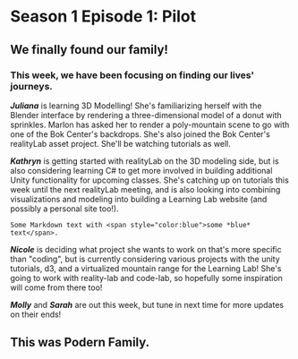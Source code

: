 # Season 1 Episode 1: Pilot

## We finally found our family! 

### This week, we have been focusing on finding our lives' journeys. 


***Juliana*** is learning 3D Modelling! She's familiarizing herself with the Blender interface by rendering a three-dimensional model of a donut with sprinkles. Marlon has asked her to render a poly-mountain scene to go with one of the Bok Center's backdrops. She's also joined the Bok Center's realityLab asset project. She'll be watching tutorials as well.

***Kathryn*** is getting started with realityLab on the 3D modeling side, but is also considering learning C# to get more involved in building additional Unity functionality for upcoming classes. She's catching up on tutorials this week until the next realityLab meeting, and is also looking into combining visualizations and modeling into building a Learning Lab website (and possibly a personal site too!). 
```
Some Markdown text with <span style="color:blue">some *blue* text</span>.
```

***Nicole*** is deciding what project she wants to work on that's more specific than "coding", but is currently considering various projects with the unity tutorials, d3, and a virtualized mountain range for the Learning Lab! She's going to work with reality-lab and code-lab, so hopefully some inspiration will come from there too!

***Molly*** and ***Sarah*** are out this week, but tune in next time for more updates on their ends!


## This was Podern Family.




<!--stackedit_data:
eyJoaXN0b3J5IjpbLTE3MjI4NjEzMDUsODcyOTg3NDc2LC05Mz
MxNDgxNTEsLTU4MDU3ODEyMCwtNTc1NTIwMzEsLTE2NTUwNDE3
MTMsODQwODc3NTQ3LC0xNzg4MTkxNjA3LC01NTc5MTY4NTAsMT
c0NTc3Nzk4NSw0MzU4NTExOTgsMTU2OTYxMywtMjEyMjYxNTM0
NSwtMTIzMzEzOTk5NywxMzEwNjIyODg0LC01OTU1NjY2OTIsLT
E4NzE3MjQ5MDYsODY3NDM0OTExLDcyODIyMDE0OSwtMTU0MjA1
NjMwMl19
-->